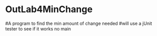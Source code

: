 # OutLab4MinChange
#A program to find the min amount of change needed
#will use a jUnit tester to see if it works no main
